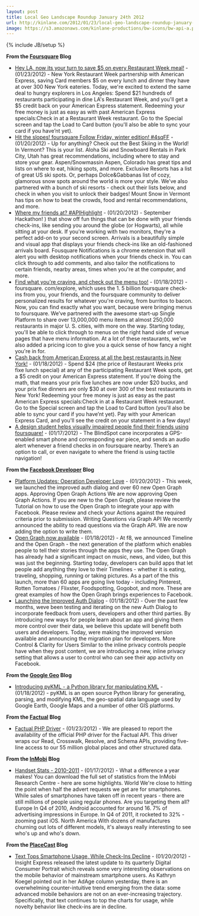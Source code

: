 ```yaml
---
layout: post
title: Local Geo Landscape Roundup January 24th 2012
url: http://kinlane.com/2012/01/23/local-geo-landscape-roundup-january-24th-2012/
image: https://s3.amazonaws.com/kinlane-productions/bw-icons/bw-api-a.png
---
```

{% include JB/setup %}
<p><strong>From the <a title="Foursquare Blog" href="http://feeds.feedburner.com/thefoursquareblog">Foursquare</a> Blog</strong></p>
<ul class="mainlist">
<li><a href="http://feedproxy.google.com/~r/thefoursquareblog/~3/qywwqRn3PyU/">Hey LA, now its your turn to save $5 on every Restaurant Week meal!</a> - (01/23/2012) - New York Restaurant Week partnership with American Express, saving Card members $5 on every lunch and dinner they have at over 300 New York eateries. Today, we're excited to extend the same deal to hungry explorers in Los Angeles: Spend $21 hundreds of restaurants participating in dine LA's Restaurant Week, and you'll get a $5 credit back on your American Express statement. Redeeming your free money is just as easy as with past American Express specials:Check in at a Restaurant Week restaurant. Go to the Special screen and tap the Load to Card button (you'll also be able to sync your card if you have&rsquo;nt yet).</li>
<li><a href="http://feedproxy.google.com/~r/thefoursquareblog/~3/r964nGG1IP8/">Hit the slopes! foursquare Follow Friday, winter edition! #4sqFF</a> - (01/20/2012) - Up for anything? Check out the Best Skiing in the World! In Vermont? This is your list. Aloha Ski and Snowboard Rentals in Park City, Utah has great recommendations, including where to stay and store your gear. Aspen/Snowmassin Aspen, Colorado has great tips and lists on where to eat, hiking spots, and more. Exclusive Resorts has a list of great US ski spots. Or, perhaps Dolce&amp;Gabbanas list of cozy, glamorous snow spots around the world is more your style. We&rsquo;ve also partnered with a bunch of ski resorts - check out their lists below, and check in when you visit to unlock their badges! Mount Snow in Vermont has tips on how to beat the crowds, food and rental recommendations, and more.</li>
<li><a href="http://feedproxy.google.com/~r/thefoursquareblog/~3/ggEPf8P5sdU/">Where my friends at? #APIHighlight</a> - (01/20/2012) - September Hackathon! ) that show off fun things that can be done with your friends check-ins, like sending you around the globe (or Hogwarts), all while sitting at your desk. If you're working with two monitors, they're a perfect add-on to your second screen. Arrivals is a beautifully simple and visual app that displays your friends check-ins like an old-fashioned arrivals board. Fousquare Notifications is a chrome extension that will alert you with desktop notifications when your friends check in. You can click through to add comments, and also tailor the notifications to certain friends, nearby areas, times when you're at the computer, and more.</li>
<li><a href="http://feedproxy.google.com/~r/thefoursquareblog/~3/Gnudtq0oZcI/">Find what you're craving, and check out the menu too!</a> - (01/18/2012) - foursquare. com/explore, which uses the 1. 5 billion foursquare check-ins from you, your friends, and the foursquare community to deliver personalized results for whatever you're craving, from burritos to bacon. Now, you can find exactly what you want, because were bringing menus to foursquare. We&rsquo;ve partnered with the awesome start-up Single Platform to share over 13,000,000 menu items at almost 250,000 restaurants in major U. S. cities, with more on the way. Starting today, you'll be able to click through to menus on the right hand side of venue pages that have menu information. At a lot of these restaurants, we&rsquo;ve also added a pricing icon to give you a quick sense of how fancy a night you're in for.</li>
<li><a href="http://feedproxy.google.com/~r/thefoursquareblog/~3/4XtY8gjthHU/">Cash back from American Express at all the best restaurants in New York!</a> - (01/18/2012) - Spend $24 (the price of Restaurant Weeks prix fixe lunch special) at any of the participating Restaurant Week spots, get a $5 credit on your American Express statement. If you're doing the math, that means your prix fixe lunches are now under $20 bucks, and your prix fixe dinners are only $30 at over 300 of the best restaurants in New York! Redeeming your free money is just as easy as the past American Express specials:Check in at a Restaurant Week restaurant. Go to the Special screen and tap the Load to Card button (you'll also be able to sync your card if you have&rsquo;nt yet). Pay with your American Express Card, and you'll see the credit on your statement in a few days!</li>
<li><a href="http://feedproxy.google.com/~r/thefoursquareblog/~3/QFsCeDezbQI/">A design student helps visually impaired people find their friends using foursquare!</a> - (01/17/2012) - The BlindSpot cane incorporates a GPS-enabled smart phone and corresponding ear piece, and sends an audio alert whenever a friend checks in on foursquare nearby. There&rsquo;s an option to call, or even navigate to where the friend is using tactile navigation!</li>
</ul>
<p><strong>From the <a title="Facebook Developer" href="http://developers.facebook.com/blog/">Facebook Developer</a> Blog</strong></p>
<ul class="mainlist">
<li><a href="http://developers.facebook.com/blog/post/635/">Platform Updates: Operation Developer Love</a> - (01/20/2012) - This week, we launched the improved auth dialog and over 60 new Open Graph apps. Approving Open Graph Actions We are now approving Open Graph Actions. If you are new to the Open Graph, please review the Tutorial on how to use the Open Graph to integrate your app with Facebook. Please review and check your Actions against the required criteria prior to submission. Writing Questions via Graph API We recently announced the ability to read questions via the Graph API. We are now adding the option to write them.&nbsp;</li>
<li><a href="http://developers.facebook.com/blog/post/634/">Open Graph now available</a> - (01/18/2012) - At f8, we announced Timeline and the Open Graph - the next generation of the platform which enables people to tell their stories through the apps they use. The Open Graph has already had a significant impact on music, news, and video, but this was just the beginning. Starting today, developers can build apps that let people add anything they love to their Timelines - whether it is eating, traveling, shopping, running or taking pictures. As a part of the this launch, more than 60 apps are going live today - including Pinterest, Rotten Tomatoes / Flixster, Foodspotting, Gogobot, and more. These are great examples of how the Open Graph brings experiences to Facebook.</li>
<li><a href="http://developers.facebook.com/blog/post/633/">Launching the Improved Auth Dialog</a> - (01/18/2012) - Over the past few months, weve been testing and iterating on the new Auth Dialog to incorporate feedback from users, developers and other third parties. By introducing new ways for people learn about an app and giving them more control over their data, we believe this update will benefit both users and developers. Today, were making the improved version available and announcing the migration plan for developers. More Control &amp; Clarity for Users Similar to the inline privacy controls people have when they post content, we are introducing a new, inline privacy setting that allows a user to control who can see their app activity on Facebook.</li>
</ul>
<p><strong>From the <a title="Google Geo Blog" href="http://googlegeodevelopers.blogspot.com/">Google Geo</a> Blog</strong></p>
<ul class="mainlist">
<li><a href="http://feedproxy.google.com/~r/blogspot/Gkaos/~3/7OeJD_X4XX4/introducing-pykml-python-library-for.html">Introducing pyKML - a Python library for manipulating KML</a> - (01/18/2012) - pyKML is an open source Python library for generating, parsing, and modifying KML, the geo-spatial data language used by Google Earth, Google Maps and a number of other GIS platforms.</li>
</ul>
<p><strong>From the <a title="Factual Blog" href="http://blog.factual.com/">Factual</a> Blog</strong></p>
<ul class="mainlist">
<li><a href="http://feedproxy.google.com/~r/factualblog/~3/tvXWZeUL-Kk/factual-php-driver">Factual PHP Driver</a> - (01/23/2012) - We are pleased to report the availability of the official PHP driver for the Factual API. This driver wraps our Read, Crosswalk, Resolve, and Schema APIs, providing five-line access to our 55 million global places and other structured data.&nbsp;</li>
</ul>
<p><strong>From the <a title="InMobiBlog" href="http://www.inmobi.com/inmobiblog/">InMobi</a> Blog</strong></p>
<ul class="mainlist">
<li><a href="http://www.inmobi.com/inmobiblog/2012/01/17/handset-stats-2010-2011/">Handset Stats - 2010-2011</a> - (01/17/2012) - What a difference a year makes! You can download the full set of statistics from the InMobi Research Centre - here are some highlights. World We're close to hitting the point when half the advert requests we get are for smartphones. While sales of smartphones have taken off in recent years - there are still millions of people using regular phones. Are you targeting them all? Europe In Q4 of 2010, Android accounted for around 16. 7% of advertising impressions in Europe. In Q4 of 2011, it rocketed to 32% - zooming past iOS. North America With dozens of manufactures churning out lots of different models, it's always really interesting to see who's up and who's down.</li>
</ul>
<p><strong>From the <a title="PlaceCastBlog" href="http://blog.placecast.net/">PlaceCast</a> Blog</strong></p>
<ul class="mainlist">
<li><a href="http://blog.placecast.net/post/16193868217">Text Tops Smartphone Usage, While Check-Ins Decline</a> - (01/20/2012) - Insight Express released the latest update to its quarterly Digital Consumer Portrait which reveals some very interesting observations on the mobile behavior of mainstream smartphone users. As Kathryn Koegel pointed out in her AdAge column yesterday, there is an overwhelming counter-intuitive trend emerging from the data: some advanced mobile behaviors are not on an ever-increasing trajectory. Specifically, that text continues to top the charts for usage, while novelty behavior like check-ins are in decline.</li>
</ul>